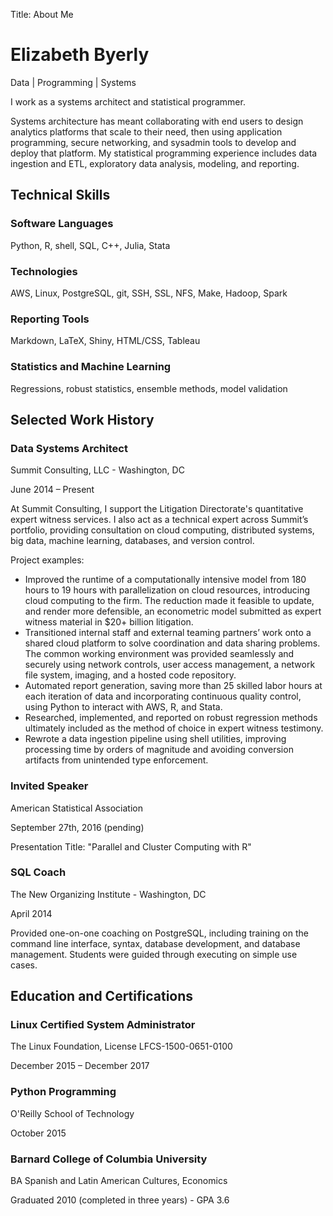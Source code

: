 Title: About Me

# Elizabeth Byerly

Data | Programming | Systems

I work as a systems architect and statistical programmer.

Systems architecture has meant collaborating with end users to design analytics
platforms that scale to their need, then using application programming, secure
networking, and sysadmin tools to develop and deploy that platform. My
statistical programming experience includes data ingestion and ETL, exploratory
data analysis, modeling, and reporting.


## Technical Skills

### Software Languages

Python,
R,
shell,
SQL,
C++,
Julia,
Stata 

### Technologies

AWS,
Linux,
PostgreSQL,
git,
SSH,
SSL,
NFS,
Make,
Hadoop,
Spark

### Reporting Tools

Markdown,
LaTeX,
Shiny,
HTML/CSS,
Tableau

### Statistics and Machine Learning

Regressions,
robust statistics,
ensemble methods,
model validation


## Selected Work History

### Data Systems Architect

Summit Consulting, LLC - Washington, DC

June 2014 – Present

At Summit Consulting, I support the Litigation Directorate's quantitative expert 
witness services. I also act as a technical expert across Summit’s portfolio, 
providing consultation on cloud computing, distributed systems, big data, 
machine learning, databases, and version control. 

Project examples:

* Improved the runtime of a computationally intensive model from 180 hours to 19
  hours with parallelization on cloud resources, introducing cloud computing to
  the firm. The reduction made it feasible to update, and render more
  defensible, an econometric model submitted as expert witness material in $20+
  billion litigation.
* Transitioned internal staff and external teaming partners’ work onto a shared
  cloud platform to solve coordination and data sharing problems. The common
  working environment was provided seamlessly and securely using network
  controls, user access management, a network file system, imaging, and a hosted
  code repository.
* Automated report generation, saving more than 25 skilled labor hours at each
  iteration of data and incorporating continuous quality control, using Python
  to interact with AWS, R, and Stata.
* Researched, implemented, and reported on robust regression methods ultimately
  included as the method of choice in expert witness testimony.
* Rewrote a data ingestion pipeline using shell utilities, improving processing
  time by orders of magnitude and avoiding conversion artifacts from unintended
  type enforcement.


### Invited Speaker

American Statistical Association

September 27th, 2016 (pending)

Presentation Title: "Parallel and Cluster Computing with R"


### SQL Coach

The New Organizing Institute - Washington, DC

April 2014

Provided one-on-one coaching on PostgreSQL, including training on the command 
line interface, syntax, database development, and database management. Students 
were guided through executing on simple use cases. 


## Education and Certifications

### Linux Certified System Administrator

The Linux Foundation, License LFCS-1500-0651-0100

December 2015 – December 2017

### Python Programming

O'Reilly School of Technology

October 2015

### Barnard College of Columbia University

BA Spanish and Latin American Cultures, Economics

Graduated 2010 (completed in three years) - GPA 3.6
